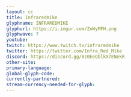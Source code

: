 ```yaml
---
layout: cc
title: Infraredmike
glyphname: INFRAREDMIKE
glyphurl: https://i.imgur.com/ZoWyMFH.png
glyphwave: 7
youtube: 
twitch: https://www.twitch.tv/infraredmike
twitter: https://twitter.com/Infra_Red_Mike
discord: https://discord.gg/0z0EeQblkX7ENekR
other-site: 
primary-language: 
global-glyph-code: 
currently-partnered: 
stream-currency-needed-for-glyph: 
---
```


